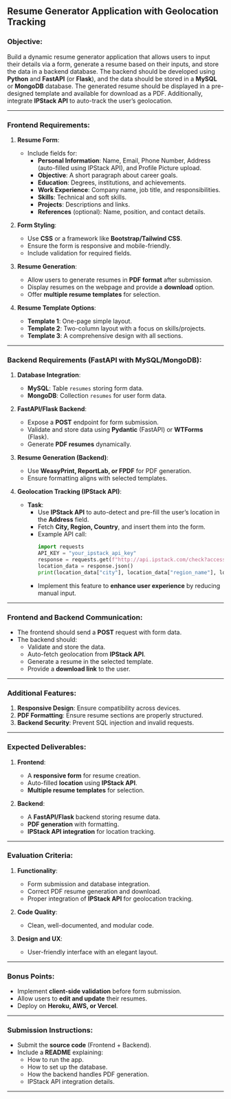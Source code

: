 
## **Resume Generator Application with Geolocation Tracking**

### **Objective**:
Build a dynamic resume generator application that allows users to input their details via a form, generate a resume based on their inputs, and store the data in a backend database. The backend should be developed using **Python** and **FastAPI** (or **Flask**), and the data should be stored in a **MySQL** or **MongoDB** database. The generated resume should be displayed in a pre-designed template and available for download as a PDF. Additionally, integrate **IPStack API** to auto-track the user’s geolocation.

---

### **Frontend Requirements**:

1. **Resume Form**:
    - Include fields for:
        - **Personal Information**: Name, Email, Phone Number, Address (auto-filled using IPStack API), and Profile Picture upload.
        - **Objective**: A short paragraph about career goals.
        - **Education**: Degrees, institutions, and achievements.
        - **Work Experience**: Company name, job title, and responsibilities.
        - **Skills**: Technical and soft skills.
        - **Projects**: Descriptions and links.
        - **References** (optional): Name, position, and contact details.

2. **Form Styling**:
    - Use **CSS** or a framework like **Bootstrap/Tailwind CSS**.
    - Ensure the form is responsive and mobile-friendly.
    - Include validation for required fields.

3. **Resume Generation**:
    - Allow users to generate resumes in **PDF format** after submission.
    - Display resumes on the webpage and provide a **download** option.
    - Offer **multiple resume templates** for selection.

4. **Resume Template Options**:
    - **Template 1**: One-page simple layout.
    - **Template 2**: Two-column layout with a focus on skills/projects.
    - **Template 3**: A comprehensive design with all sections.

---

### **Backend Requirements (FastAPI with MySQL/MongoDB)**:

1. **Database Integration**:
    - **MySQL**: Table `resumes` storing form data.
    - **MongoDB**: Collection `resumes` for user form data.

2. **FastAPI/Flask Backend**:
    - Expose a **POST** endpoint for form submission.
    - Validate and store data using **Pydantic** (FastAPI) or **WTForms** (Flask).
    - Generate **PDF resumes** dynamically.

3. **Resume Generation (Backend)**:
    - Use **WeasyPrint, ReportLab, or FPDF** for PDF generation.
    - Ensure formatting aligns with selected templates.

4. **Geolocation Tracking (IPStack API)**:
    - **Task**:
        - Use **IPStack API** to auto-detect and pre-fill the user’s location in the **Address** field.
        - Fetch **City, Region, Country**, and insert them into the form.
        - Example API call:
          ```python
          import requests
          API_KEY = "your_ipstack_api_key"
          response = requests.get(f"http://api.ipstack.com/check?access_key={API_KEY}")
          location_data = response.json()
          print(location_data["city"], location_data["region_name"], location_data["country_name"])
          ```
        - Implement this feature to **enhance user experience** by reducing manual input.

---

### **Frontend and Backend Communication**:

- The frontend should send a **POST** request with form data.
- The backend should:
    - Validate and store the data.
    - Auto-fetch geolocation from **IPStack API**.
    - Generate a resume in the selected template.
    - Provide a **download link** to the user.

---

### **Additional Features**:

1. **Responsive Design**: Ensure compatibility across devices.
2. **PDF Formatting**: Ensure resume sections are properly structured.
3. **Backend Security**: Prevent SQL injection and invalid requests.

---

### **Expected Deliverables**:

1. **Frontend**:
    - A **responsive form** for resume creation.
    - Auto-filled **location** using **IPStack API**.
    - **Multiple resume templates** for selection.

2. **Backend**:
    - A **FastAPI/Flask** backend storing resume data.
    - **PDF generation** with formatting.
    - **IPStack API integration** for location tracking.

---

### **Evaluation Criteria**:

1. **Functionality**:
    - Form submission and database integration.
    - Correct PDF resume generation and download.
    - Proper integration of **IPStack API** for geolocation tracking.

2. **Code Quality**:
    - Clean, well-documented, and modular code.

3. **Design and UX**:
    - User-friendly interface with an elegant layout.

---

### **Bonus Points**:
- Implement **client-side validation** before form submission.
- Allow users to **edit and update** their resumes.
- Deploy on **Heroku, AWS, or Vercel**.

---

### **Submission Instructions**:
- Submit the **source code** (Frontend + Backend).
- Include a **README** explaining:
    - How to run the app.
    - How to set up the database.
    - How the backend handles PDF generation.
    - IPStack API integration details.

---
